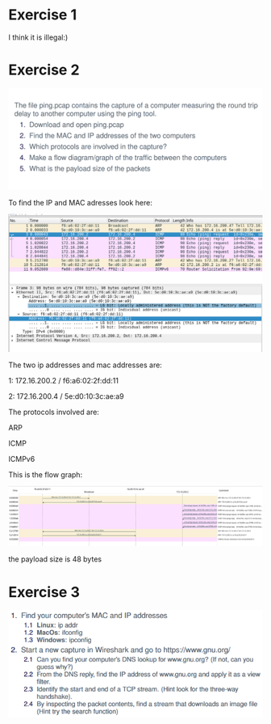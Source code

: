 # Exercise 1

I think it is illegal:)

# Exercise 2

![exercise2](exercise2.png)

To find the IP and MAC adresses look here:

![exercise2_mac_and_ip](exercise2_mac_and_ip.png)

The two ip addresses and mac addresses are:

1: 172.16.200.2 / f6:a6:02:2f:dd:11

2: 172.16.200.4 / 5e:d0:10:3c:ae:a9

The protocols involved are:

ARP

ICMP

ICMPv6

This is the flow graph:

![flowgraph](flowgraph_exercise2.png)


the payload size is 48 bytes

# Exercise 3

![exercise3](exercise3.png)


